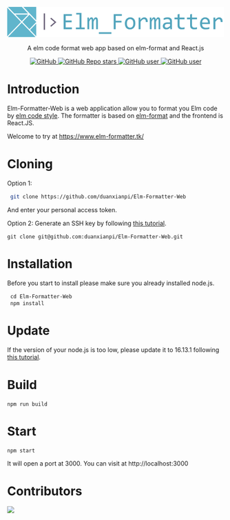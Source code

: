 <p align="center">
  <img src="src/img/title.svg" height="70" />
</p>
<p align="center">
  A elm code format web app based on elm-format and React.js
</p>
<p align="center">
  <a href="https://github.com/duanxianpi/ElmFormat/blob/main/LICENSE.md">  
    <img alt="GitHub" src="https://img.shields.io/github/license/duanxianpi/Elm-Formatter-Web?label=License">
  </a>
  <a href="https://github.com/duanxianpi/ElmFormator">
    <img alt="GitHub Repo stars" src="https://img.shields.io/github/stars/duanxianpi/Elm-Formatter-Web"/>
  </a>
  <a href="https://github.com/duanxianpi">
    <img alt="GitHub user" src="https://img.shields.io/badge/author-duanxianpi-brightgreen"/>
  </a>
  <a href="https://github.com/PaulDuanGitHub">
    <img alt="GitHub user" src="https://img.shields.io/badge/author-PaulDuanGitHub-blue"/>
  </a>
</p>

# Introduction
Elm-Formatter-Web is a web application allow you to format you Elm code by [elm code style](https://elm-lang.org/docs/style-guide). The formatter is based on [elm-format](https://github.com/avh4/elm-format) and the frontend is React.JS. 

Welcome to try at https://www.elm-formatter.tk/

# Cloning
Option 1:
```bash
 git clone https://github.com/duanxianpi/Elm-Formatter-Web
```
And enter your personal access token.

Option 2:
Generate an SSH key by following [this tutorial](https://jdblischak.github.io/2014-09-18-chicago/novice/git/05-sshkeys.html).

```
git clone git@github.com:duanxianpi/Elm-Formatter-Web.git
```

# Installation
Before you start to install please make sure you already installed node.js.

```
 cd Elm-Formatter-Web
 npm install
```

# Update
If the version of your node.js is too low, please update it to 16.13.1 following [this tutorial](https://phoenixnap.com/kb/update-node-js-version).

# Build
```
npm run build
```

# Start
```
npm start
```
It will open a port at 3000. You can visit at http://localhost:3000

# Contributors 
<a href="https://github.com/duanxianpi/Elm-Formatter-Web/graphs/contributors">
  <img src="https://contrib.rocks/image?repo=duanxianpi/Elm-Formatter-Web" />
</a>